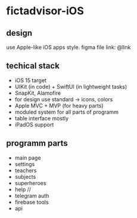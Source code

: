 # fictadvisor-iOS

## design

use Apple-like iOS apps style. figma file link: @link

## techical stack 
- iOS 15 target 
- UIKit (in code) + SwiftUI (in lightweight tasks)
- SnapKit, Alamofire
- for design use standard -> icons, colors
- Apple MVC + MVP (for heavy parts)
- moduled system for all parts of programm 
- table interface mostly 
- iPadOS support 

## programm parts 
- main page
- settings 
- teachers 
- subjects
- superheroes
- help 
//
- telegram auth
- firebase tools 
- api 


